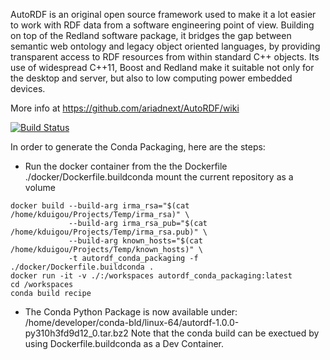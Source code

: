 AutoRDF is an original open source framework used to make it a lot easier to work with RDF data from a software engineering point of view.
Building on top of the Redland software package, it bridges the gap between semantic web ontology and legacy object oriented languages,
by providing transparent access to RDF resources from within standard C++ objects. Its use of widespread C++11, Boost and Redland  make it
suitable not only for the desktop and server, but also to low computing power embedded devices.

More info at https://github.com/ariadnext/AutoRDF/wiki

[![Build Status](https://travis-ci.org/ariadnext/AutoRDF.svg?branch=master)](https://travis-ci.org/ariadnext/AutoRDF)


In order to generate the Conda Packaging, here are the steps:
- Run the docker container from the the Dockerfile ./docker/Dockerfile.buildconda mount the current repository as a volume
```
docker build --build-arg irma_rsa="$(cat /home/kduigou/Projects/Temp/irma_rsa)" \
             --build-arg irma_rsa_pub="$(cat /home/kduigou/Projects/Temp/irma_rsa.pub)" \
             --build-arg known_hosts="$(cat /home/kduigou/Projects/Temp/known_hosts)" \
             -t autordf_conda_packaging -f ./docker/Dockerfile.buildconda .
docker run -it -v ./:/workspaces autordf_conda_packaging:latest
cd /workspaces
conda build recipe
```
- The Conda Python Package is now available under: /home/developer/conda-bld/linux-64/autordf-1.0.0-py310h3fd9d12_0.tar.bz2
Note that the conda build can be exectued by using Dockerfile.buildconda as a Dev Container.
